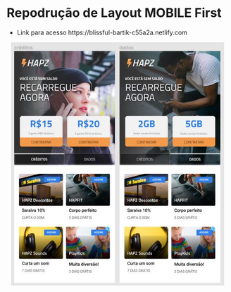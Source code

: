 
 <h1 text-align="center"> Repodrução de Layout MOBILE First </h1>
<ul>
  <li>Link para acesso https://blissful-bartik-c55a2a.netlify.com</li>
</ul>
<p align="center">
  <img src="https://github.com/ViniciusMDuarte/Hapz-Mobile-first/blob/master/screenshot.JPG">
</p>
